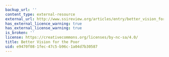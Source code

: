 ```yaml
---
backup_url: ''
content_type: external-resource
external_url: http://www.ssireview.org/articles/entry/better_vision_for_the_poor
has_external_licence_warning: true
has_external_license_warning: true
is_broken: ''
license: https://creativecommons.org/licenses/by-nc-sa/4.0/
title: Better Vision for the Poor
uid: e9470f08-1fec-47c5-b96c-1a04d7b30587
---
```

